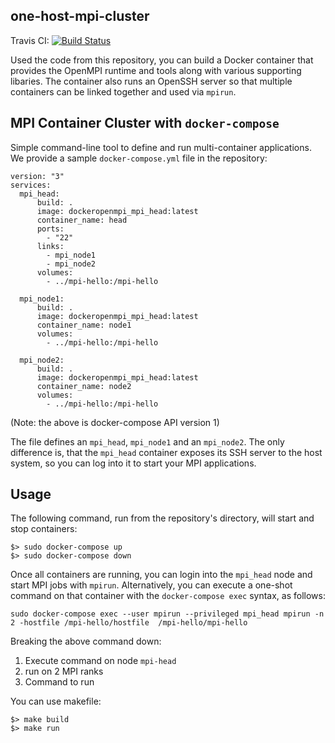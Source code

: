 ## one-host-mpi-cluster

Travis CI: [![Build Status](https://travis-ci.org/ocramz/docker.openmpi.svg?branch=master)](https://travis-ci.org/ocramz/docker.openmpi)

Used the code from this repository, you can build a Docker container that provides 
the OpenMPI runtime and tools along with various supporting libaries.
The container also runs an OpenSSH server
so that multiple containers can be linked together and used via `mpirun`.


## MPI Container Cluster with `docker-compose`

Simple command-line tool to define and run multi-container applications. 
We provide a sample `docker-compose.yml` file in the repository:

```
version: "3"
services:
  mpi_head:
      build: .
      image: dockeropenmpi_mpi_head:latest
      container_name: head
      ports: 
        - "22"
      links: 
        - mpi_node1
        - mpi_node2
      volumes:
        - ../mpi-hello:/mpi-hello

  mpi_node1:
      build: .
      image: dockeropenmpi_mpi_head:latest
      container_name: node1
      volumes:
        - ../mpi-hello:/mpi-hello

  mpi_node2:
      build: .
      image: dockeropenmpi_mpi_head:latest
      container_name: node2
      volumes:
        - ../mpi-hello:/mpi-hello

```
(Note: the above is docker-compose API version 1)

The file defines an `mpi_head`, `mpi_node1` and an `mpi_node2`.
The only difference is, that the `mpi_head` container exposes its SSH server to 
the host system, so you can log into it to start your MPI applications.


## Usage

The following command, run from the repository's directory, will start and stop containers: 

```
$> sudo docker-compose up
$> sudo docker-compose down
```
Once all containers are running, you can login into the `mpi_head` node and start MPI jobs with `mpirun`. Alternatively, you can execute a one-shot command on that container with the `docker-compose exec` syntax, as follows: 

    sudo docker-compose exec --user mpirun --privileged mpi_head mpirun -n 2 -hostfile /mpi-hello/hostfile  /mpi-hello/mpi-hello
    
Breaking the above command down:

1. Execute command on node `mpi-head`
2. run on 2 MPI ranks
3. Command to run

You can use makefile:
```
$> make build
$> make run
```
